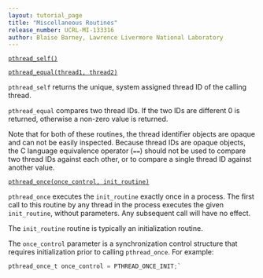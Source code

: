 ```yaml
---
layout: tutorial_page
title: "Miscellaneous Routines"
release_number: UCRL-MI-133316
author: Blaise Barney, Lawrence Livermore National Laboratory
---
```


[`pthread_self()`](man/pthread_self.txt)

[`pthread_equal(thread1, thread2)`](man/pthread_equal.txt)

`pthread_self` returns the unique, system assigned thread ID of the calling thread.

`pthread_equal` compares two thread IDs. If the two IDs are different 0 is returned, otherwise a non-zero value is returned.

Note that for both of these routines, the thread identifier objects are opaque and can not be easily inspected. Because thread IDs are opaque objects, the C language equivalence operator (`==`) should not be used to compare two thread IDs against each other, or to compare a single thread ID against another value.

[`pthread_once(once_control, init_routine)`](man/pthread_once.txt)

`pthread_once` executes the `init_routine` exactly once in a process. The first call to this routine by any thread in the process executes the given `init_routine`, without parameters. Any subsequent call will have no effect.

The `init_routine` routine is typically an initialization routine.

The `once_control` parameter is a synchronization control structure that requires initialization prior to calling `pthread_once`. For example:

```C
pthread_once_t once_control = PTHREAD_ONCE_INIT;`
```
